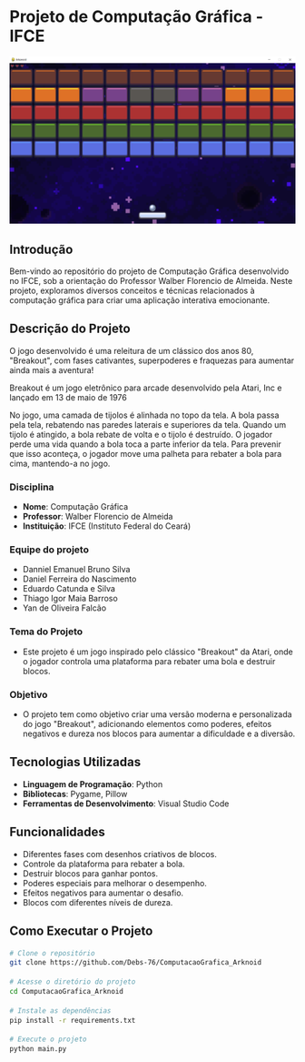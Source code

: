 # Projeto de Computação Gráfica - IFCE

![Arknoid](<img/inGame.png>)

## Introdução

Bem-vindo ao repositório do projeto de Computação Gráfica desenvolvido no IFCE, sob a orientação do Professor Walber Florencio de Almeida. Neste projeto, exploramos diversos conceitos e técnicas relacionados à computação gráfica para criar uma aplicação interativa emocionante.

## Descrição do Projeto

O jogo desenvolvido é uma releitura de um clássico dos anos 80, "Breakout", com fases cativantes, superpoderes e fraquezas para aumentar ainda mais a aventura!

Breakout é um jogo eletrônico para arcade desenvolvido pela Atari, Inc e lançado em 13 de maio de 1976

No jogo, uma camada de tijolos é alinhada no topo da tela. A bola passa pela tela, rebatendo nas paredes laterais e superiores da tela. Quando um tijolo é atingido, a bola rebate de volta e o tijolo é destruído. O jogador perde uma vida quando a bola toca a parte inferior da tela. Para prevenir que isso aconteça, o jogador move uma palheta para rebater a bola para cima, mantendo-a no jogo.

### Disciplina
- **Nome**: Computação Gráfica
- **Professor**: Walber Florencio de Almeida
- **Instituição**: IFCE (Instituto Federal do Ceará)
  
### Equipe do projeto
- Danniel Emanuel Bruno Silva
- Daniel Ferreira do Nascimento
- Eduardo Catunda e Silva
- Thiago Igor Maia Barroso
- Yan de Oliveira Falcão

### Tema do Projeto
- Este projeto é um jogo inspirado pelo clássico "Breakout" da Atari, onde o jogador controla uma plataforma para rebater uma bola e destruir blocos.

### Objetivo
- O projeto tem como objetivo criar uma versão moderna e personalizada do jogo "Breakout", adicionando elementos como poderes, efeitos negativos e dureza nos blocos para aumentar a dificuldade e a diversão.

## Tecnologias Utilizadas

- **Linguagem de Programação**: Python
- **Bibliotecas**: Pygame, Pillow
- **Ferramentas de Desenvolvimento**: Visual Studio Code

## Funcionalidades

- Diferentes fases com desenhos criativos de blocos.
- Controle da plataforma para rebater a bola.
- Destruir blocos para ganhar pontos.
- Poderes especiais para melhorar o desempenho.
- Efeitos negativos para aumentar o desafio.
- Blocos com diferentes níveis de dureza.

## Como Executar o Projeto

```bash
# Clone o repositório
git clone https://github.com/Debs-76/ComputacaoGrafica_Arknoid

# Acesse o diretório do projeto
cd ComputacaoGrafica_Arknoid

# Instale as dependências
pip install -r requirements.txt

# Execute o projeto
python main.py
